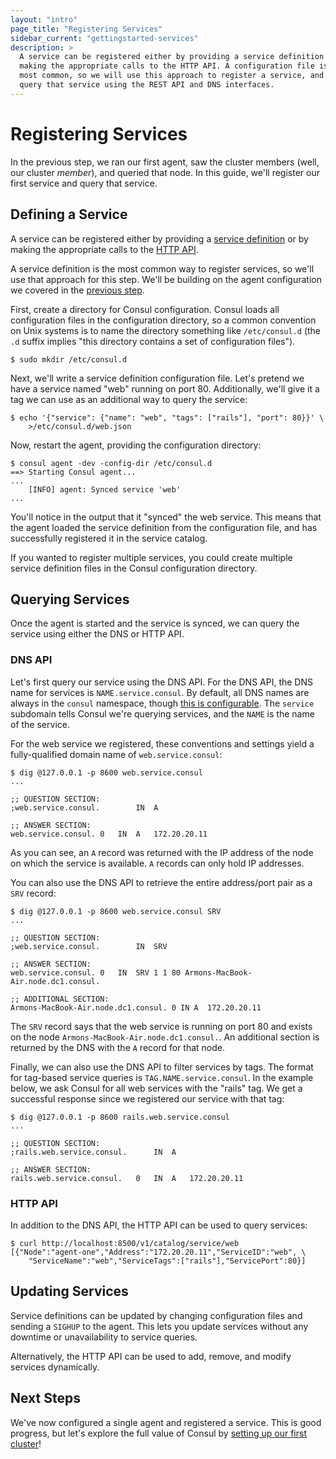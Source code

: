 ```yaml
---
layout: "intro"
page_title: "Registering Services"
sidebar_current: "gettingstarted-services"
description: >
  A service can be registered either by providing a service definition or by
  making the appropriate calls to the HTTP API. A configuration file is the
  most common, so we will use this approach to register a service, and then
  query that service using the REST API and DNS interfaces.
---
```


# Registering Services

In the previous step, we ran our first agent, saw the cluster members (well,
our cluster _member_), and queried that node. In this guide, we'll register
our first service and query that service.

## Defining a Service

A service can be registered either by providing a
[service definition](/docs/agent/services.html) or by making the appropriate
calls to the [HTTP API](/docs/agent/http.html).

A service definition is the most common way to register services, so we'll
use that approach for this step. We'll be building on the agent configuration
we covered in the [previous step](/intro/getting-started/agent.html).

First, create a directory for Consul configuration. Consul loads all
configuration files in the configuration directory, so a common convention
on Unix systems is to name the directory something like `/etc/consul.d`
(the `.d` suffix implies "this directory contains a set of configuration
files").

```text
$ sudo mkdir /etc/consul.d
```

Next, we'll write a service definition configuration file. Let's
pretend we have a service named "web" running on port 80. Additionally,
we'll give it a tag we can use as an additional way to query the service:

```text
$ echo '{"service": {"name": "web", "tags": ["rails"], "port": 80}}' \
    >/etc/consul.d/web.json
```

Now, restart the agent, providing the configuration directory:

```text
$ consul agent -dev -config-dir /etc/consul.d
==> Starting Consul agent...
...
    [INFO] agent: Synced service 'web'
...
```

You'll notice in the output that it "synced" the web service. This means
that the agent loaded the service definition from the configuration file,
and has successfully registered it in the service catalog.

If you wanted to register multiple services, you could create multiple
service definition files in the Consul configuration directory.

## Querying Services

Once the agent is started and the service is synced, we can query the
service using either the DNS or HTTP API.

### DNS API

Let's first query our service using the DNS API. For the DNS API, the
DNS name for services is `NAME.service.consul`. By default, all DNS names
are always in the `consul` namespace, though
[this is configurable](/docs/agent/options.html#domain). The `service`
subdomain tells Consul we're querying services, and the `NAME` is the name
of the service.

For the web service we registered, these conventions and settings yield a
fully-qualified domain name of `web.service.consul`:

```text
$ dig @127.0.0.1 -p 8600 web.service.consul
...

;; QUESTION SECTION:
;web.service.consul.		IN	A

;; ANSWER SECTION:
web.service.consul.	0	IN	A	172.20.20.11
```

As you can see, an `A` record was returned with the IP address of the node on
which the service is available. `A` records can only hold IP addresses.

You can also use the DNS API to retrieve the entire address/port pair as a
`SRV` record:

```text
$ dig @127.0.0.1 -p 8600 web.service.consul SRV
...

;; QUESTION SECTION:
;web.service.consul.		IN	SRV

;; ANSWER SECTION:
web.service.consul.	0	IN	SRV	1 1 80 Armons-MacBook-Air.node.dc1.consul.

;; ADDITIONAL SECTION:
Armons-MacBook-Air.node.dc1.consul. 0 IN A	172.20.20.11
```

The `SRV` record says that the web service is running on port 80 and exists on
the node `Armons-MacBook-Air.node.dc1.consul.`. An additional section is returned by the
DNS with the `A` record for that node.

Finally, we can also use the DNS API to filter services by tags. The
format for tag-based service queries is `TAG.NAME.service.consul`. In
the example below, we ask Consul for all web services with the "rails"
tag. We get a successful response since we registered our service with
that tag:

```text
$ dig @127.0.0.1 -p 8600 rails.web.service.consul
...

;; QUESTION SECTION:
;rails.web.service.consul.		IN	A

;; ANSWER SECTION:
rails.web.service.consul.	0	IN	A	172.20.20.11
```

### HTTP API

In addition to the DNS API, the HTTP API can be used to query services:

```text
$ curl http://localhost:8500/v1/catalog/service/web
[{"Node":"agent-one","Address":"172.20.20.11","ServiceID":"web", \
	"ServiceName":"web","ServiceTags":["rails"],"ServicePort":80}]
```

## Updating Services

Service definitions can be updated by changing configuration files and
sending a `SIGHUP` to the agent. This lets you update services without
any downtime or unavailability to service queries.

Alternatively, the HTTP API can be used to add, remove, and modify services
dynamically.

## Next Steps

We've now configured a single agent and registered a service. This is good
progress, but let's explore the full value of Consul by [setting up our
first cluster](/intro/getting-started/join.html)!
